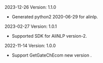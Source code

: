 2023-12-26 Version: 1.1.0
- Generated python2 2020-06-29 for alinlp.

2023-02-27 Version: 1.0.1
- Supported SDK for AliNLP version-2.

2022-11-14 Version: 1.0.0
- Support GetGateChEcom new version .

